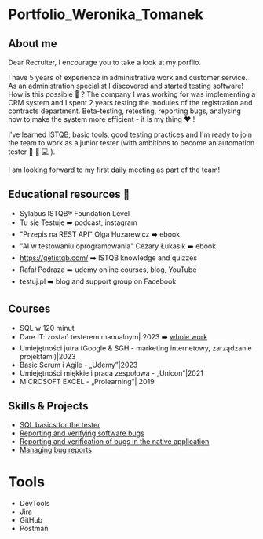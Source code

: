 # Portfolio_Weronika_Tomanek
## About me

Dear Recruiter, I encourage you to take a look at my porflio.

I have 5 years of experience in administrative work and customer service. As an administration specialist I discovered and started testing software! How is this possible 🤔 ? The company I was working for was implementing a CRM system and I spent 2 years testing the modules of the registration and contracts department. Beta-testing, retesting, reporting bugs, analysing how to make the system more efficient - it is my thing ❤️ !

I've learned ISTQB, basic tools, good testing practices and I'm ready to join the team to work as a junior tester (with ambitions to become an automation tester 🧠 📖 💻 ).

I am looking forward to my first daily meeting as part of the team! 

## Educational resources 📖

* Sylabus ISTQB® Foundation Level
* Tu się Testuje ➡️ podcast, instagram
* "Przepis na REST API" Olga Huzarewicz ➡️ ebook
* "AI w testowaniu oprogramowania" Cezary Łukasik ➡️ ebook
* https://getistqb.com/ ➡️ ISTQB knowledge and quizzes
* Rafał Podraza ➡️  udemy online courses, blog, YouTube
* testuj.pl ➡️ blog and support group on Facebook
  

## Courses 

* SQL w 120 minut
* Dare IT: zostań testerem manualnym| 2023 ➡️ [whole work](https://github.com/WeronikaTomanek/challange_portfolio_Weronika/edit/main/README.md)
* Umiejętności jutra (Google & SGH - marketing internetowy, zarządzanie projektami)|2023
* Basic Scrum i Agile - „Udemy”|2023
* Umiejętności miękkie i praca zespołowa - „Unicon”|2021
* MICROSOFT EXCEL - „Prolearning”| 2019

## Skills & Projects

* [SQL basics for the tester](https://docs.google.com/document/d/1sWeX96ksKCR7NOq2YFnBefuXdphZ7rvC1_ev4jo9BFI/edit)
* [Reporting and verifying software bugs](https://docs.google.com/spreadsheets/d/1J-nkVVECo8uvTsgKOB_R2ewS4VMu0LWiVm8DK2wnXS8/edit#gid=0)
* [Reporting and verification of bugs in the native application](https://docs.google.com/spreadsheets/d/1PdGnuj49Zj73YG2Q62FylDRe15OB2CCj0W9ickUMHO0/edit#gid=1481076662)
* [Managing bug reports](https://docs.google.com/spreadsheets/d/1CFPBfeDIGuUDotiiX03MKVehhM-S0EG5gjzf-5z-3DI/edit#gid=0)

  
# Tools

* DevTools
* Jira
* GitHub
* Postman


